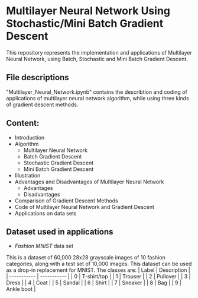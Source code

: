 # Multilayer Neural Network Using Stochastic/Mini Batch Gradient Descent

This repository represents the implementation and applications of Multilayer Neural Network, using Batch, Stochastic and Mini Batch Gradient Descent. 

## File descriptions
"Multilayer_Neural_Network.ipynb" contains the describtion and coding of applications of multilayer neural network algorithm, while using three kinds of gradient descent methods.


## Content: 
- Introduction
- Algorithm
    - Multilayer Neural Network
    - Batch Gradient Descent
    - Stochastic Gradient Descent
    - Mini Batch Gradient Descent
- Illustration
- Advantages and Disadvantages of Multilayer Neural Network
    - Advantages
    - Disadvantages
- Comparison of Gradient Descent Methods
- Code of Multilayer Neural Network and Gradient Descent
- Applications on data sets


## Dataset used in applications
* *Fashion MNIST* data set

This is a dataset of 60,000 28x28 grayscale images of 10 fashion categories, along with a test set of 10,000 images. This dataset can be used as a drop-in replacement for MNIST.
The classes are: 
| Label      | Description |
| ----------- | ----------- |
| 0      | T-shirt/top      |
| 1   | Trouser       |
| 2   | Pullover       |
| 3   | Dress     |
| 4   | Coat       |
| 5   | Sandal       |
| 6   | Shirt       |
| 7   | Sneaker       |
| 8   | Bag       |
| 9   | Ankle boot       |